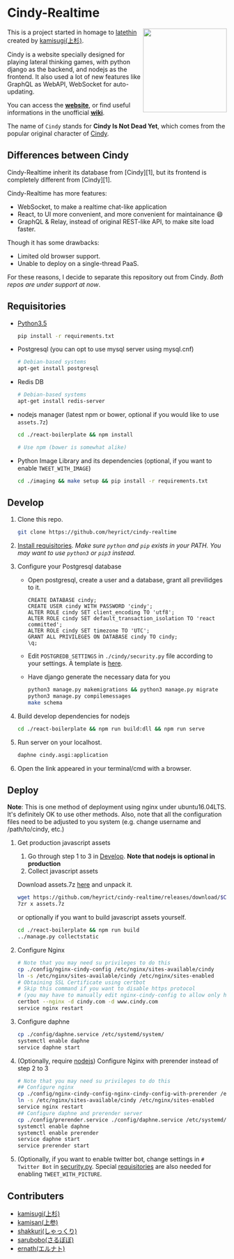 Cindy-Realtime
==============
<img align="right" height="192" width="192" src="https://github.com/heyrict/cindy-realtime/blob/master/react-boilerplate/app/images/icon-512x512.png" />

This is a project started in homage to [latethin](http://sui-hei.net) created by [kamisugi(上杉)](http://sui-hei.net/mondai/profile/1).

Cindy is a website specially designed for playing lateral thinking games, with python django as the backend, and nodejs as the frontend.
It also used a lot of new features like GraphQL as WebAPI, WebSocket for auto-updating.

You can access the **[website](https://www.cindythink.com/ja/)**, or find useful informations in the unofficial **[wiki](https://wiki3.jp/cindy-lat)**.

The name of `Cindy` stands for **Cindy Is Not Dead Yet**,
which comes from the popular original character of [Cindy](http://sui-hei.net/app/webroot/pukiwiki/index.php?%E3%82%B7%E3%83%B3%E3%83%87%E3%82%A3).

Differences between Cindy
-------------------------
Cindy-Realtime inherit its database from [Cindy][1], but its frontend is completely different from [Cindy][1].

Cindy-Realtime has more features:

- WebSocket, to make a realtime chat-like application
- React, to UI more convenient, and more convenient for maintainance :smile:
- GraphQL & Relay, instead of original REST-like API, to make site load faster.

Though it has some drawbacks:

- Limited old browser support.
- Unable to deploy on a single-thread PaaS.

For these reasons, I decide to separate this repository out from Cindy.
*Both repos are under support at now*.

Requisitories
-----------
- [Python3.5](http://www.python.org)

    ```bash
    pip install -r requirements.txt
    ```
- Postgresql (you can opt to use mysql server using mysql.cnf)

    ```bash
    # Debian-based systems
    apt-get install postgresql
    ```

- Redis DB

    ```bash
    # Debian-based systems
    apt-get install redis-server
    ```

- nodejs manager (latest npm or bower, optional if you would like to use `assets.7z`)

    ```bash
    cd ./react-boilerplate && npm install

    # Use npm (bower is somewhat alike)
    ```

- Python Image Library and its dependencies (optional, if you want to enable `TWEET_WITH_IMAGE`)

    ```bash
    cd ./imaging && make setup && pip install -r requirements.txt
    ```

Develop
-------
1. Clone this repo.

    ```bash
    git clone https://github.com/heyrict/cindy-realtime
    ```

2. [Install requisitories](#requisitories).
    *Make sure `python` and `pip` exists in your PATH. You may want to use `python3` or `pip3` instead.*

3. Configure your Postgresql database
    - Open postgresql, create a user and a database, grant all previlidges to it.

      ```postgresql
      CREATE DATABASE cindy;
      CREATE USER cindy WITH PASSWORD 'cindy';
      ALTER ROLE cindy SET client_encoding TO 'utf8';
      ALTER ROLE cindy SET default_transaction_isolation TO 'react committed';
      ALTER ROLE cindy SET timezone TO 'UTC';
      GRANT ALL PRIVILEGES ON DATABASE cindy TO cindy;
      \q;
      ```
    - Edit `POSTGREDB_SETTINGS` in `./cindy/security.py` file according to your settings. A template is [here](./cindy/security.py.template).
    - Have django generate the necessary data for you

      ```bash
      python3 manage.py makemigrations && python3 manage.py migrate
      python3 manage.py compilemessages
      make schema
      ```

4. Build develop dependencies for nodejs

   ```bash
   cd ./react-boilerplate && npm run build:dll && npm run serve
   ```

5. Run server on your localhost.

   ```bash
   daphne cindy.asgi:application
   ```

6. Open the link appeared in your terminal/cmd with a browser.


Deploy
------
**Note**: This is one method of deployment using nginx under ubuntu16.04LTS. It's definitely OK to use other methods.
Also, note that all the configuration files need to be adjusted to you system (e.g. change username and /path/to/cindy, etc.)

1. Get production javascript assets

    1. Go through step 1 to 3 in [Develop](#develop). **Note that nodejs is optional in production**
    2. Collect javascript assets

      Download assets.7z [here](https://github.com/heyrict/cindy-realtime/releases) and unpack it.

      ```bash
      wget https://github.com/heyrict/cindy-realtime/releases/download/$CINDY_VERSION/assets.7z
      7zr x assets.7z
      ```

      or optionally if you want to build javascript assets yourself.

      ```bash
      cd ./react-boilerplate && npm run build
      ../manage.py collectstatic
      ```

2. Configure Nginx

   ```bash
   # Note that you may need su privileges to do this
   cp ./config/nginx-cindy-config /etc/nginx/sites-available/cindy
   ln -s /etc/nginx/sites-available/cindy /etc/nginx/sites-enabled
   # Obtaining SSL Certificate using certbot
   # Skip this command if you want to disable https protocol
   # (you may have to manually edit nginx-cindy-config to allow only http traffic)
   certbot --nginx -d cindy.com -d www.cindy.com
   service nginx restart
   ```

3. Configure daphne

   ```bash
   cp ./config/daphne.service /etc/systemd/system/
   systemctl enable daphne
   service daphne start
   ```

4. (Optionally, require [nodejs](#requisitories)) Configure Nginx with prerender instead of step 2 to 3

   ```bash
   # Note that you may need su privileges to do this
   ## Configure nginx
   cp ./config/nginx-cindy-config-nginx-cindy-config-with-prerender /etc/nginx/sites-available/cindy
   ln -s /etc/nginx/sites-available/cindy /etc/nginx/sites-enabled
   service nginx restart
   ## Configure daphne and prerender server
   cp ./config/prerender.service ./config/daphne.service /etc/systemd/system/
   systemctl enable daphne
   systemctl enable prerender
   service daphne start
   service prerender start
   ```

5. (Optionally, if you want to enable twitter bot, change settings in `# Twitter Bot` in [security.py](./cindy/security.py).
   Special [requisitories](#requisitories) are also needed for enabling `TWEET_WITH_PICTURE`.


Contributers
------------
- [kamisugi(上杉)](http://sui-hei.net/mondai/profile/1)
- [kamisan(上参)](https://github.com/pb10001)
- [shakkuri(しゃっくり)](http://sui-hei.net/mondai/profile/11752)
- [sarubobo(さるぼぼ)](http://sui-hei.net/mondai/profile/6664)
- [ernath(エルナト)](http://sui-hei.net/mondai/profile/15741)
